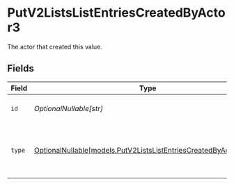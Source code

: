 # PutV2ListsListEntriesCreatedByActor3

The actor that created this value.


## Fields

| Field                                                                                                                      | Type                                                                                                                       | Required                                                                                                                   | Description                                                                                                                |
| -------------------------------------------------------------------------------------------------------------------------- | -------------------------------------------------------------------------------------------------------------------------- | -------------------------------------------------------------------------------------------------------------------------- | -------------------------------------------------------------------------------------------------------------------------- |
| `id`                                                                                                                       | *OptionalNullable[str]*                                                                                                    | :heavy_minus_sign:                                                                                                         | An ID to identify the actor.                                                                                               |
| `type`                                                                                                                     | [OptionalNullable[models.PutV2ListsListEntriesCreatedByActorType3]](../models/putv2listslistentriescreatedbyactortype3.md) | :heavy_minus_sign:                                                                                                         | The type of actor. [Read more information on actor types here](/docs/actors).                                              |